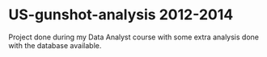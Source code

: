 # US-gunshot-analysis 2012-2014
Project done during my Data Analyst course with some extra analysis done with the database available. 
